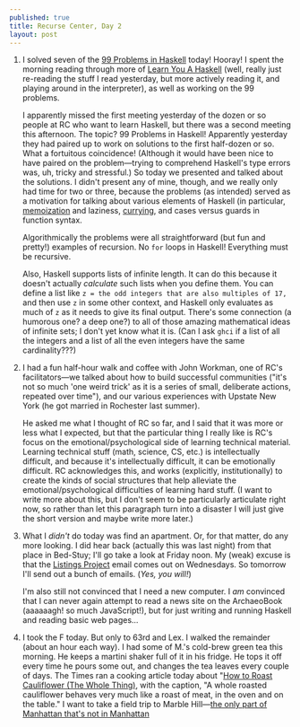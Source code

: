```yaml
---
published: true
title: Recurse Center, Day 2
layout: post
---
```

1. I solved seven of the [99 Problems in Haskell](https://wiki.haskell.org/99_questions/) today! Hooray! I spent the morning reading through more of [Learn You A Haskell](http://learnyouahaskell.com) (well, really just re-reading the stuff I read yesterday, but more actively reading it, and playing around in the interpreter), as well as working on the 99 problems.

    I apparently missed the first meeting yesterday of the dozen or so people at RC who want to learn Haskell, but there was a second meeting this afternoon. The topic? 99 Problems in Haskell! Apparently yesterday they had paired up to work on solutions to the first half-dozen or so. What a fortuitous coincidence! (Although it would have been nice to have paired on the problem––trying to comprehend Haskell's type errors was, uh, tricky and stressful.) So today we presented and talked about the solutions. I didn't present any of mine, though, and we really only had time for two or three, because the problems (as intended) served as a motivation for talking about various elements of Haskell (in particular, [memoization](https://en.wikipedia.org/wiki/Memoization) and laziness, [currying](https://en.wikipedia.org/wiki/Currying), and cases versus guards in function syntax. 

    Algorithmically the problems were all straightforward (but fun and pretty!) examples of recursion. No `for` loops in Haskell! Everything must be recursive.

    Also, Haskell supports lists of infinite length. It can do this because it doesn't actually *calculate* such lists when you define them. You can define a list like `z = the odd integers that are also multiples of 17,` and then use `z` in some other context, and Haskell only evaluates as much of `z` as it needs to give its final output. There's some connection (a humorous one? a deep one?) to all of those amazing mathematical ideas of infinite sets; I don't yet know what it is. (Can I ask `ghci` if a list of all the integers and a list of all the even integers have the same cardinality???)

2. I had a fun half-hour walk and coffee with John Workman, one of RC's facilitators&mdash;we talked about how to build successful communities ("it's not so much 'one weird trick' as it is a series of small, deliberate actions, repeated over time"), and our various experiences with Upstate New York (he got married in Rochester last summer). 

    He asked me what I thought of RC so far, and I said that it was more or less what I expected, but that the particular thing I really like is RC's focus on the emotional/psychological side of learning technical material. Learning technical stuff (math, science, CS, etc.) is intellectually difficult, and because it's intellectually difficult, it can be emotionally difficult. RC acknowledges this, and works (explicitly, institutionally) to create the kinds of social structures that help alleviate the emotional/psychological difficulties of learning hard stuff. (I want to write more about this, but I don't seem to be particularly articulate right now, so rather than let this paragraph turn into a disaster I will just give the short version and maybe write more later.)

3. What I *didn't* do today was find an apartment. Or, for that matter, do any more looking. I did hear back (actually this was last night) from that place in Bed-Stuy; I'll go take a look at Friday noon. My (weak) excuse is that the [Listings Project](https://www.listingsproject.com/) email comes out on Wednesdays. So tomorrow I'll send out a bunch of emails. (*Yes, you will!*)

    I'm also still not convinced that I need a new computer. I *am* convinced that I can never again attempt to read a news site on the ArchaeoBook (aaaaaagh! so much JavaScript!), but for just writing and running Haskell and reading basic web pages...

4. I took the F today. But only to 63rd and Lex. I walked the remainder (about an hour each way). I had some of M.'s cold-brew green tea this morning. He keeps a martini shaker full of it in his fridge. He tops it off every time he pours some out, and changes the tea leaves every couple of days. The Times ran a cooking article today about "[How to Roast Cauliflower (The Whole Thing)](http://www.nytimes.com/2016/01/06/dining/roasted-cauliflower-recipe-video.html), with the caption, "A whole roasted cauliflower behaves very much like a roast of meat, in the oven and on the table." I want to take a field trip to Marble Hill––[the only part of Manhattan that's not in Manhattan](http://www.nytimes.com/2012/11/18/nyregion/attached-to-the-bronx-but-legally-in-manhattan.html)